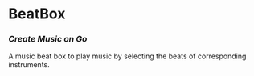 # BeatBox
### *Create Music on Go*
A music beat box to play music by selecting the beats of corresponding instruments.
